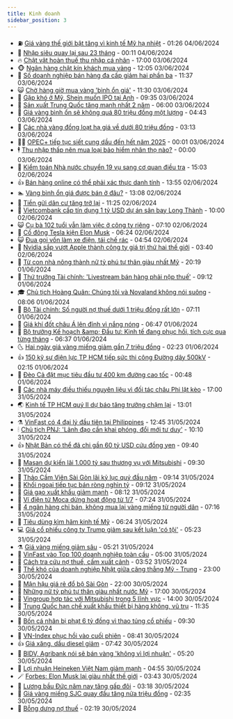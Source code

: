 ```yaml
---
title: Kinh doanh
sidebar_position: 3
---
```


<!-- vnexpress-kinh-doanh:START -->
- ⛽️ [Giá vàng thế giới bật tăng vì kinh tế Mỹ hạ nhiệt](https://vnexpress.net/gia-vang-the-gioi-bat-tang-vi-kinh-te-my-ha-nhiet-4753994.html) - 01:26 04/06/2024
- 🐲 [Nhập siêu quay lại sau 23 tháng](https://vnexpress.net/nhap-sieu-quay-lai-sau-23-thang-4753879.html) - 00:11 04/06/2024
- 🔥 [Chật vật hoàn thuế thu nhập cá nhân](https://vnexpress.net/chat-vat-hoan-thue-thu-nhap-ca-nhan-4753113.html) - 17:00 03/06/2024
- 🐵 [Ngân hàng chật kín khách mua vàng](https://vnexpress.net/ngan-hang-chat-kin-khach-mua-vang-4753850.html) - 12:05 03/06/2024
- 🦅 [Số doanh nghiệp bán hàng đa cấp giảm hai phần ba](https://vnexpress.net/so-doanh-nghiep-ban-hang-da-cap-giam-hai-phan-ba-4753866.html) - 11:37 03/06/2024
- 😺 [Chờ hàng giờ mua vàng &#39;bình ổn giá&#39;](https://vnexpress.net/cho-hang-gio-mua-vang-binh-on-4753823.html) - 11:30 03/06/2024
- 🤩 [Gặp khó ở Mỹ, Shein muốn IPO tại Anh](https://vnexpress.net/gap-kho-o-my-shein-muon-ipo-tai-anh-4753754.html) - 09:35 03/06/2024
- 🌮 [Sản xuất Trung Quốc tăng mạnh nhất 2 năm](https://vnexpress.net/san-xuat-trung-quoc-tang-manh-nhat-2-nam-4753595.html) - 06:00 03/06/2024
- 🧰 [Giá vàng bình ổn sẽ không quá 80 triệu đồng một lượng](https://vnexpress.net/ngan-hang-nha-nuoc-ban-vang-binh-on-gan-79-trieu-mot-luong-4753675.html) - 04:43 03/06/2024
- 🤔 [Các nhà vàng đồng loạt hạ giá về dưới 80 triệu đồng](https://vnexpress.net/gia-vang-mieng-sjc-tiep-tuc-di-xuong-4753598.html) - 03:13 03/06/2024
- 🧑‍💻 [OPEC+ tiếp tục siết cung dầu đến hết năm 2025](https://vnexpress.net/opec-tiep-tuc-siet-cung-dau-den-het-nam-2025-4753494.html) - 00:01 03/06/2024
- 🕴 [Thu nhập thấp nên mua loại bảo hiểm nhân thọ nào?](https://vnexpress.net/thu-nhap-thap-nen-mua-loai-bao-hiem-nhan-tho-nao-4753425.html) - 00:00 03/06/2024
- 🦩 [Kiểm toán Nhà nước chuyển 19 vụ sang cơ quan điều tra](https://vnexpress.net/kiem-toan-nha-nuoc-chuyen-19-vu-sang-co-quan-dieu-tra-4753448.html) - 15:03 02/06/2024
- 👍 [Bán hàng online có thể phải xác thực danh tính](https://vnexpress.net/ban-hang-online-co-the-phai-xac-thuc-danh-tinh-4753460.html) - 13:55 02/06/2024
- 🏊 [Vàng bình ổn giá được bán ở đâu?](https://vnexpress.net/vang-binh-on-gia-duoc-ban-o-dau-4753464.html) - 13:08 02/06/2024
- 🤡 [Tiền gửi dân cư tăng trở lại](https://vnexpress.net/tien-gui-dan-cu-tang-tro-lai-4753421.html) - 11:25 02/06/2024
- 👀 [Vietcombank cấp tín dụng 1 tỷ USD dự án sân bay Long Thành](https://vnexpress.net/vietcombank-cap-tin-dung-1-ty-usd-du-an-san-bay-long-thanh-4753437.html) - 10:00 02/06/2024
- 😺 [Cụ bà 102 tuổi vẫn làm việc ở công ty riêng](https://vnexpress.net/cu-ba-102-tuoi-van-lam-viec-o-cong-ty-rieng-4753330.html) - 07:10 02/06/2024
- 🦣 [Cổ đông Tesla kiện Elon Musk](https://vnexpress.net/co-dong-tesla-kien-elon-musk-4753357.html) - 06:24 02/06/2024
- 😺 [Đua gọi vốn làm xe điện, tái chế rác](https://vnexpress.net/dua-goi-von-lam-xe-dien-tai-che-rac-4749861.html) - 04:54 02/06/2024
- 💼 [Nvidia sắp vượt Apple thành công ty giá trị thứ hai thế giới](https://vnexpress.net/nvidia-sap-vuot-apple-thanh-cong-ty-gia-tri-thu-hai-the-gioi-4753328.html) - 03:40 02/06/2024
- 🤗 [Từ con nhà nông thành nữ tỷ phú tự thân giàu nhất Mỹ](https://vnexpress.net/tu-con-nha-nong-thanh-nu-ty-phu-tu-than-giau-nhat-my-4753276.html) - 20:19 01/06/2024
- 👀 [Thứ trưởng Tài chính: &#39;Livestream bán hàng phải nộp thuế&#39;](https://vnexpress.net/thu-truong-tai-chinh-livestream-ban-hang-phai-nop-thue-4753199.html) - 09:12 01/06/2024
- 🎓 [Chủ tịch Hoàng Quân: Chúng tôi và Novaland không nói suông](https://vnexpress.net/chu-tich-hoang-quan-chung-toi-va-novaland-khong-noi-suong-4753189.html) - 08:06 01/06/2024
- 🗽 [Bộ Tài chính: Số người nợ thuế dưới 1 triệu đồng rất lớn](https://vnexpress.net/bo-tai-chinh-so-nguoi-no-thue-duoi-1-trieu-dong-rat-lon-4753168.html) - 07:11 01/06/2024
- 🚀 [Giá khí đốt châu Á lên đỉnh vì nắng nóng](https://vnexpress.net/gia-khi-dot-chau-a-len-dinh-vi-nang-nong-4753107.html) - 06:47 01/06/2024
- 🤗 [Bộ trưởng Kế hoạch &amp;amp; Đầu tư: Kinh tế đang phục hồi, tích cực qua từng tháng](https://vnexpress.net/bo-truong-ke-hoach-dau-tu-kinh-te-dang-phuc-hoi-tich-cuc-qua-tung-thang-4753158.html) - 06:37 01/06/2024
- 🌜 [Hai ngày giá vàng miếng giảm gần 7 triệu đồng](https://vnexpress.net/gia-vang-moi-nhat-hom-nay-1-6-4753055.html) - 02:23 01/06/2024
- 👍 [150 kỹ sư điện lực TP HCM tiếp sức thi công Đường dây 500kV](https://vnexpress.net/150-ky-su-dien-luc-tp-hcm-tiep-suc-thi-cong-duong-day-500kv-4752801.html) - 02:15 01/06/2024
- 🤖 [Đèo Cả đặt mục tiêu đầu tư 400 km đường cao tốc](https://vnexpress.net/deo-ca-dat-muc-tieu-dau-tu-400-km-duong-cao-toc-4752916.html) - 00:48 01/06/2024
- 🫣 [Các nhà máy điều thiếu nguyên liệu vì đối tác châu Phi lật kèo](https://vnexpress.net/cac-nha-may-dieu-thieu-nguyen-lieu-vi-doi-tac-chau-phi-lat-keo-4752958.html) - 17:00 31/05/2024
- 🌏 [Kinh tế TP HCM quý II dự báo tăng trưởng chậm lại](https://vnexpress.net/kinh-te-tp-hcm-quy-ii-du-bao-tang-truong-cham-lai-4752859.html) - 13:01 31/05/2024
- ⚗️ [VinFast có 4 đại lý đầu tiên tại Philippines](https://vnexpress.net/vinfast-co-4-dai-ly-dau-tien-tai-philippines-4752935.html) - 12:45 31/05/2024
- 🕯 [Chủ tịch PNJ: &#39;Lãnh đạo cần khai phóng, đổi mới tư duy&#39;](https://vnexpress.net/chu-tich-pnj-lanh-dao-can-khai-phong-doi-moi-tu-duy-4752902.html) - 10:10 31/05/2024
- 👍 [Nhật Bản có thể đã chi gần 60 tỷ USD cứu đồng yen](https://vnexpress.net/nhat-ban-co-the-da-chi-gan-60-ty-usd-cuu-dong-yen-4752863.html) - 09:40 31/05/2024
- 🤠 [Masan dự kiến lãi 1.000 tỷ sau thương vụ với Mitsubishi](https://vnexpress.net/masan-du-kien-lai-1-000-ty-sau-thuong-vu-voi-mitsubishi-4752349.html) - 09:30 31/05/2024
- 🌊 [Thảo Cầm Viên Sài Gòn lãi kỷ lục quý đầu năm](https://vnexpress.net/thao-cam-vien-sai-gon-lai-ky-luc-quy-dau-nam-4752827.html) - 09:14 31/05/2024
- 🌈 [Khối ngoại tiếp tục bán ròng nghìn tỷ](https://vnexpress.net/chung-khoan-hom-nay-31-5-khoi-ngoai-tiep-tuc-ban-rong-nghin-ty-4752847.html) - 09:12 31/05/2024
- 🥳 [Giá gạo xuất khẩu giảm mạnh](https://vnexpress.net/gia-gao-xuat-khau-giam-manh-4752782.html) - 08:12 31/05/2024
- 🐻 [Ví điện tử Moca dừng hoạt động từ 1/7](https://vnexpress.net/vi-dien-tu-moca-dung-hoat-dong-tu-1-7-4752808.html) - 07:24 31/05/2024
- 💫 [4 ngân hàng chỉ bán, không mua lại vàng miếng từ người dân](https://vnexpress.net/big-4-ngan-hang-chi-ban-khong-mua-lai-vang-mieng-tu-nguoi-dan-4752784.html) - 07:16 31/05/2024
- 🤩 [Tiêu dùng kìm hãm kinh tế Mỹ](https://vnexpress.net/tieu-dung-kim-ham-kinh-te-my-4752718.html) - 06:24 31/05/2024
- 💻 [Giá cổ phiếu công ty Trump giảm sau kết luận &#39;có tội&#39;](https://vnexpress.net/gia-co-phieu-cong-ty-trump-giam-sau-ket-luan-co-toi-4752771.html) - 05:23 31/05/2024
- ⚗️ [Giá vàng miếng giảm sâu](https://vnexpress.net/gia-vang-mieng-lao-doc-4752766.html) - 05:21 31/05/2024
- 🌈 [VinFast vào Top 100 doanh nghiệp toàn cầu](https://vnexpress.net/vinfast-vao-top-100-doanh-nghiep-toan-cau-4752756.html) - 05:00 31/05/2024
- 🌝 [Cách tra cứu nợ thuế, cấm xuất cảnh](https://vnexpress.net/cach-tra-cuu-no-thue-cam-xuat-canh-4751906.html) - 03:52 31/05/2024
- 🥸 [Thế khó của doanh nghiệp Nhật giữa căng thẳng Mỹ - Trung](https://vnexpress.net/the-kho-cua-doanh-nghiep-nhat-giua-cang-thang-my-trung-4752410.html) - 23:00 30/05/2024
- 🦆 [Mận hậu giá rẻ đổ bộ Sài Gòn](https://vnexpress.net/man-hau-gia-re-do-bo-sai-gon-4752452.html) - 22:00 30/05/2024
- 🌋 [Những nữ tỷ phú tự thân giàu nhất nước Mỹ](https://vnexpress.net/nhung-nu-ty-phu-tu-than-giau-nhat-nuoc-my-4752294.html) - 17:00 30/05/2024
- 🦍 [Vingroup hợp tác với Mitsubishi trong 5 lĩnh vực](https://vnexpress.net/vingroup-hop-tac-voi-mitsubishi-trong-5-linh-vuc-4752488.html) - 14:00 30/05/2024
- 🤔 [Trung Quốc hạn chế xuất khẩu thiết bị hàng không, vũ trụ](https://vnexpress.net/trung-quoc-han-che-xuat-khau-thiet-bi-hang-khong-vu-tru-4752485.html) - 11:35 30/05/2024
- 🧰 [Bốn cá nhân bị phạt 6 tỷ đồng vì thao túng cổ phiếu](https://vnexpress.net/bon-ca-nhan-bi-phat-6-ty-dong-vi-thao-tung-co-phieu-4752416.html) - 09:30 30/05/2024
- 🌝 [VN-Index phục hồi vào cuối phiên](https://vnexpress.net/chung-khoan-hom-nay-30-5-vn-index-duoc-keo-diem-vao-cuoi-phien-4752417.html) - 08:41 30/05/2024
- 👍 [Giá xăng, dầu diesel giảm](https://vnexpress.net/gia-xang-moi-nhat-hom-nay-30-5-4752396.html) - 07:42 30/05/2024
- 🗽 [BIDV, Agribank nói sẽ bán vàng &#39;không vì lợi nhuận&#39;](https://vnexpress.net/bidv-noi-se-ban-vang-khong-vi-loi-nhuan-4752332.html) - 05:20 30/05/2024
- 🐎 [Lợi nhuận Heineken Việt Nam giảm mạnh](https://vnexpress.net/loi-nhuan-heineken-viet-nam-giam-manh-4752304.html) - 04:55 30/05/2024
- 🪄 [Forbes: Elon Musk lại giàu nhất thế giới](https://vnexpress.net/forbes-elon-musk-lai-giau-nhat-the-gioi-4752217.html) - 03:43 30/05/2024
- 🎊 [Lương bầu Đức năm nay tăng gấp đôi](https://vnexpress.net/luong-bau-duc-nam-nay-tang-gap-doi-4752235.html) - 03:18 30/05/2024
- 🗽 [Giá vàng miếng SJC quay đầu tăng nửa triệu đồng](https://vnexpress.net/gia-vang-moi-nhat-hom-nay-30-5-4752228.html) - 02:35 30/05/2024
- 🦩 [Bỗng dưng nợ thuế](https://vnexpress.net/bong-dung-phat-hien-no-thue-4752047.html) - 02:19 30/05/2024<!-- vnexpress-kinh-doanh:END -->
